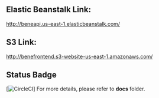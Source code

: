 ## Elastic Beanstalk Link:

http://beneapi.us-east-1.elasticbeanstalk.com/

## S3 Link:

http://benefrontend.s3-website-us-east-1.amazonaws.com/

## Status Badge

[![CircleCI](https://circleci.com/gh/jocelyn59435/bene_store_fullstack.svg?style=svg&circle-token=3f5a4e4a410589477e28da0e77a5a5e1f837d230)]
For more details, please refer to **docs** folder.
